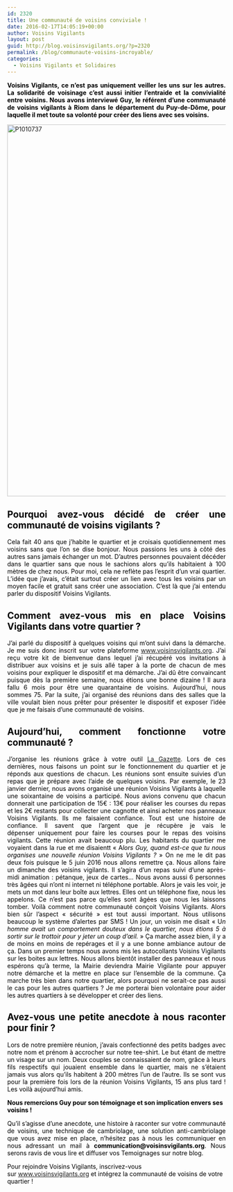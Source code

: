 ```yaml
---
id: 2320
title: Une communauté de voisins conviviale !
date: 2016-02-17T14:05:19+00:00
author: Voisins Vigilants
layout: post
guid: http://blog.voisinsvigilants.org/?p=2320
permalink: /blog/communaute-voisins-incroyable/
categories:
  - Voisins Vigilants et Solidaires
---
```

<p style="text-align: justify;">
  <span style="color: #000000;"><strong>Voisins Vigilants, ce n&rsquo;est pas uniquement veiller les uns sur les autres. La solidarité de voisinage c&rsquo;est aussi initier l&rsquo;entraide et la convivialité entre voisins. Nous avons interviewé Guy, le référent d&rsquo;une communauté de voisins vigilants à Riom dans le département du Puy-de-Dôme, pour laquelle il met toute sa volonté pour créer des liens avec ses voisins.</strong></span>
</p>

<p style="text-align: justify;">
  <a href="./../../images/2016/02/P1010737.jpg"><img class="aligncenter size-full wp-image-2333" src="./../../images/2016/02/P1010737.jpg" alt="P1010737" width="3216" height="856" /></a>
</p>

<h2 style="text-align: justify;">
  <span style="color: #000000;"><strong>Pourquoi avez-vous décidé de créer une communauté de voisins vigilants ?</strong></span>
</h2>

<p style="text-align: justify;">
  <span style="color: #000000;">Cela fait 40 ans que j&rsquo;habite le quartier et je croisais quotidiennement mes voisins sans que l&rsquo;on se dise bonjour. Nous passions les uns à côté des autres sans jamais échanger un mot. D&rsquo;autres personnes pouvaient décéder dans le quartier sans que nous le sachions alors qu&rsquo;ils habitaient à 100 mètres de chez nous. Pour moi, cela ne reflète pas l&rsquo;esprit d&rsquo;un vrai quartier. L&rsquo;idée que j&rsquo;avais, c&rsquo;était surtout créer un lien avec tous les voisins par un moyen facile et gratuit sans créer une association. C&rsquo;est là que j&rsquo;ai entendu parler du dispositif Voisins Vigilants. </span>
</p>

<h2 style="text-align: justify;">
  <span style="color: #000000;"><strong>Comment avez-vous mis en place Voisins Vigilants dans votre quartier ?</strong></span>
</h2>

<p style="text-align: justify;">
  <span style="color: #000000;">J&rsquo;ai parlé du dispositif à quelques voisins qui m&rsquo;ont suivi dans la démarche. Je me suis donc inscrit sur votre plateform</span>e <a href="http://www.voisinsvigilants.org">www.voisinsvigilants.org</a><span style="color: #000000;">. J&rsquo;ai reçu votre kit de bienvenue dans lequel j&rsquo;ai récupéré vos invitations à distribuer aux voisins et je suis allé taper à la porte de chacun de mes voisins pour expliquer le dispositif et ma démarche. J&rsquo;ai dû être convaincant puisque dès la première semaine, nous étions une bonne dizaine ! Il aura fallu 6 mois pour être une quarantaine de voisins. Aujourd&rsquo;hui, nous sommes 75. Par la suite, j&rsquo;ai organisé des réunions dans des salles que la ville voulait bien nous prêter pour présenter le dispositif et exposer l&rsquo;idée que je me faisais d&rsquo;une communauté de voisins.</span>
</p>

<h2 style="text-align: justify;">
  <span style="color: #000000;"><strong>Aujourd&rsquo;hui, comment fonctionne votre communauté ?</strong></span>
</h2>

<p style="text-align: justify;">
  <span style="color: #000000;">J&rsquo;organise les réunions grâce à votre outi</span>l <a href="http://blog.voisinsvigilants.org/blog/fonctionnalite-voisins-vigilants-gazette/">La Gazette</a>. <span style="color: #000000;">Lors de ces dernières, nous faisons un point sur le fonctionnement du quartier et je réponds aux questions de chacun. Les réunions sont ensuite suivies d&rsquo;un repas que je prépare avec l&rsquo;aide de quelques voisins. Par exemple, le 23 janvier dernier, nous avons organisé une réunion Voisins Vigilants à laquelle une soixantaine de voisins a participé. Nous avions convenu que chacun donnerait une participation de 15€ : 13€ pour réaliser les courses du repas et les 2€ restants pour collecter une cagnotte et ainsi acheter nos panneaux Voisins Vigilants. Ils me faisaient confiance. Tout est une histoire de confiance. Il savent que l&rsquo;argent que je récupère je vais le dépenser uniquement pour faire les courses pour le repas des voisins vigilants. Cette réunion avait beaucoup plu. Les habitants du quartier me voyaient dans la rue et me disaientt &laquo;&nbsp;A<em>lors Guy, quand est-ce que tu nous organises une nouvelle réunion Voisins Vigilants ?</em>&nbsp;&raquo; On ne me le dit pas deux fois puisque le 5 juin 2016 nous allons remettre ça. Nous allons faire un dimanche des voisins vigilants. Il s&rsquo;agira d&rsquo;un repas suivi d&rsquo;une après-midi animation : pétanque, jeux de cartes&#8230; Nous avons aussi 6 personnes très âgées qui n&rsquo;ont ni internet ni téléphone portable. Alors je vais les voir, je mets un mot dans leur boîte aux lettres. Elles ont un téléphone fixe, nous les appelons. Ce n&rsquo;est pas parce qu&rsquo;elles sont âgées que nous les laissons tomber. Voilà comment notre communauté conçoit Voisins Vigilants. Alors bien sûr l&rsquo;aspect &laquo;&nbsp;sécurité&nbsp;&raquo; est tout aussi important. Nous utilisons beaucoup le système d&rsquo;alertes par SMS ! Un jour, un voisin me disait &laquo;&nbsp;U<em>n homme avait un comportement douteux dans le quartier, nous étions 5 à sortir sur le trottoir pour y jeter un coup </em><i>d’œil.</i>&nbsp;&raquo; Ça marche assez bien, il y a de moins en moins de repérages et il y a une bonne ambiance autour de ça. Dans un premier temps nous avons mis les autocollants Voisins Vigilants sur les boites aux lettres. Nous allons bientôt installer des panneaux et nous espérons qu&rsquo;à terme, la Mairie deviendra Mairie Vigilante pour appuyer notre démarche et la mettre en place sur l&rsquo;ensemble de la commune. Ça marche très bien dans notre quartier, alors pourquoi ne serait-ce pas aussi le cas pour les autres quartiers ? Je me porterai bien volontaire pour aider les autres quartiers à se développer et créer des liens. </span>
</p>

<h2 style="text-align: justify;">
  <span style="color: #000000;"><strong>Avez-vous une petite anecdote à nous raconter pour finir ?</strong></span>
</h2>

<p style="text-align: justify;">
  <span style="color: #000000;">Lors de notre première réunion, j&rsquo;avais confectionné des petits badges avec notre nom et prénom à accrocher sur notre tee-shirt. Le but étant de mettre un visage sur un nom. Deux couples se connaissaient de nom, grâce à leurs fils respectifs qui jouaient ensemble dans le quartier, mais ne s&rsquo;étaient jamais vus alors qu&rsquo;ils habitent à 200 mètres l&rsquo;un de l&rsquo;autre. Ils se sont vus pour la première fois lors de la réunion Voisins Vigilants, 15 ans plus tard ! Les voilà aujourd&rsquo;hui amis.</span>
</p>

<span style="color: #000000;"><strong>Nous remercions Guy pour son témoignage et son implication envers ses voisins !</strong></span>

<p style="text-align: justify;">
  <span style="color: #000000;">Qu’il s’agisse d’une anecdote, une histoire à raconter sur votre communauté de voisins, une technique de cambriolage, une solution anti-cambriolage que vous avez mise en place, n’hésitez pas à nous les communiquer en nous adressant un mail à <strong>communication</strong></span><strong style="color: #000000;">@voisinsvigilants.org</strong><span style="color: #000000;">. Nous serons ravis de vous lire et diffuser vos Temoignages sur notre blog.</span>
</p>

<span style="color: #000000;">Pour rejoindre Voisins Vigilants, inscrivez-vous sur </span><a style="font-weight: inherit; font-style: inherit; color: #fbc400;" href="http://www.voisinsvigilants.org/">www.voisinsvigilants.org</a><span style="color: #000000;"> et intégrez la communauté de voisins de votre quartier !</span>
